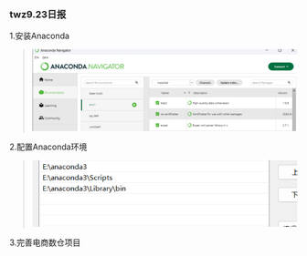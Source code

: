 ### twz9.23日报

1.安装Anaconda
>![img_7.png](img_7.png)

2.配置Anaconda环境
>![img_8.png](img_8.png)

3.完善电商数仓项目